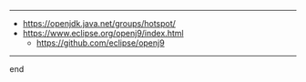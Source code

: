 
---

- https://openjdk.java.net/groups/hotspot/
- https://www.eclipse.org/openj9/index.html
    - https://github.com/eclipse/openj9


---

end